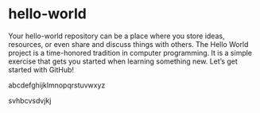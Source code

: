 # hello-world
Your hello-world repository can be a place where you store ideas, resources, or even share and discuss things with others.
The Hello World project is a time-honored tradition in computer programming. It is a simple exercise that gets you started when learning something new. Let’s get started with GitHub!


abcdefghijklmnopqrstuvwxyz 

svhbcvsdvjkj